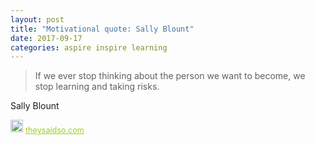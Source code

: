 ```yaml
---
layout: post
title: "Motivational quote: Sally Blount"
date: 2017-09-17
categories: aspire inspire learning
---
```

> If we ever stop thinking about the person we want to become, we stop learning and taking risks.

Sally Blount

<span style="z-index:50;font-size:0.9em;"><img src="https://theysaidso.com/branding/theysaidso.png" height="20" width="20" alt="theysaidso.com"/><a href="https://theysaidso.com" title="Powered by quotes from theysaidso.com" style="color: #9fcc25; margin-left: 4px; vertical-align: middle;">theysaidso.com</a></span>
